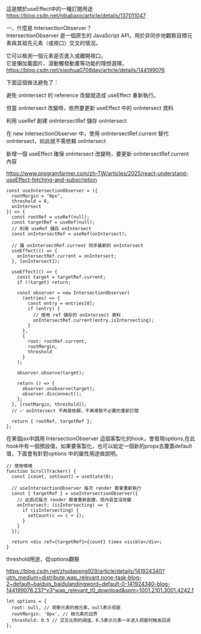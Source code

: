 這是關於useEffect中的一種訂閱用途
https://blog.csdn.net/nibabaoo/article/details/137011047

一、什麼是 IntersectionObserver？  
IntersectionObserver 是一個原生的 JavaScript API，用於非同步地觀察目標元素與其祖先元素（或視口）交叉的情況。  

它可以檢測一個元素是否進入或離開視口。  
它是懶加載圖片、滾動觸發動畫等功能的理想選擇。
https://blog.csdn.net/xiaohua0708day/article/details/144199076

下面這個做法避免了：

避免 onIntersect 的 reference 改變就造成 useEffect 重新執行。

但當 onIntersect 改變時，依然要更新 useEffect 中的 onIntersect 資料

利用 useRef 創建 onIntersectRef 儲存 onIntersect

在 new IntersectionObserver 中，使用 onIntersectRef.current 替代 onIntersect，如此就不需依賴 onIntersect

新增一個 useEffect 確保 onIntersect 改變時，要更新 onIntersectRef.current 內容

https://www.programfarmer.com/zh-TW/articles/2025/react-understand-useEffect-fetching-and-subscription

```
const useIntersectionObserver = ({ 
  rootMargin = "0px", 
  threshold = 0, 
  onIntersect 
}) => {
  const rootRef = useRef(null);
  const targetRef = useRef(null);
  // 利用 useRef 儲存 onIntersect
  const onIntersectRef = useRef(onIntersect);

  // 讓 onIntersectRef.current 同步最新的 onIntersect
  useEffect(() => {
    onIntersectRef.current = onIntersect;
  }, [onIntersect]);

  useEffect(() => {
    const target = targetRef.current;
    if (!target) return;

    const observer = new IntersectionObserver(
      (entries) => {
        const entry = entries[0];
        if (entry) {
          // 使用 ref 儲存的 onIntersect 資料
          onIntersectRef.current(entry.isIntersecting);
        }
      },
      {
        root: rootRef.current,
        rootMargin,
        threshold
      }
    );

    observer.observe(target);

    return () => {
      observer.unobserve(target);
      observer.disconnect();
    };
  }, [rootMargin, threshold]); 
  // ✅ onIntersect 不再是依賴，不再導致不必要的重新訂閱

  return { rootRef, targetRef };
};
```

在某個jsx中調用 IntersectionObserver 這個客製化的hook，會發現options,在此hook中有一個預設值，如果要客製化，也可以給定一個新的props去覆蓋default值，下面會有針對options 中的屬性用途做說明。


```
// 使用情境
function ScrollTracker() {
  const [count, setCount] = useState(0);

  // useIntersectionObserver 每次 render 都會重新執行
  const { targetRef } = useIntersectionObserver({
    // 此函式每次 render 都會重新創建，但內容並沒改變
    onIntersect: (isIntersecting) => {
      if (isIntersecting) {
        setCount(c => c + 1);
      }
    }
  });

  return <div ref={targetRef}>{count} times visible</div>;
}

```




threshold用途，從options觀察

https://blog.csdn.net/zhudapeng929/article/details/141924340?utm_medium=distribute.wap_relevant.none-task-blog-2~default~baidujs_baidulandingword~default-0-141924340-blog-144199076.237^v3^wap_relevant_t0_download&spm=1001.2101.3001.4242.1

```
let options = {
  root: null, // 观察元素的根元素，null表示视窗
  rootMargin: '0px', // 根元素的边界
  threshold: 0.5 // 交叉比例的阈值，0.5表示元素一半进入视窗时触发回调
};
```
